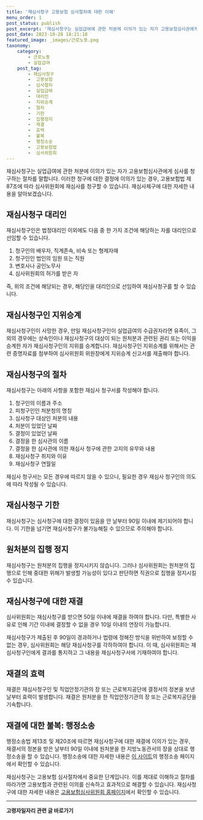 ```yaml
---
title: '재심사청구 고용보험 심사절차에 대한 이해'
menu_order: 1
post_status: publish
post_excerpt: '재심사청구는 실업급여에 관한 처분에 이의가 있는 자가 고용보험심사관에게 심사를 청구하는 절차를 말합니다. 이러한 청구에 대한 결정에 이의가 있는 경우, 고용보험법 제87조에 따라 심사위원회에 재심사를 청구할 수 있습니다. 재심사체구에 대한 자세한 내용을 알아보겠습니다.'
post_date: 2023-10-28 18:21:18
featured_image: _images/근로노동.png
taxonomy:
    category:
        - 근로노동
        - 실업급여
    post_tag:
        - 재심사청구
        -  고용보험
        -  심사절차
        -  실업급여
        -  대리인
        -  지위승계
        -  절차
        -  기한
        -  집행정지
        -  재결
        -  효력
        -  불복
        -  행정소송
        -  고용보험법
        -  심사위원회
---
```




재심사청구는 실업급여에 관한 처분에 이의가 있는 자가 고용보험심사관에게 심사를 청구하는 절차를 말합니다. 이러한 청구에 대한 결정에 이의가 있는 경우, 고용보험법 제87조에 따라 심사위원회에 재심사를 청구할 수 있습니다. 재심사체구에 대한 자세한 내용을 알아보겠습니다.

## 재심사청구 대리인

재심사청구인은 법정대리인 이외에도 다음 중 한 가지 조건에 해당하는 자를 대리인으로 선임할 수 있습니다.

1. 청구인의 배우자, 직계존속, 비속 또는 형제자매
2. 청구인인 법인의 임원 또는 직원
3. 변호사나 공인노무사
4. 심사위원회의 허가를 받은 자

즉, 위의 조건에 해당되는 경우, 해당인을 대리인으로 선임하여 재심사청구를 할 수 있습니다.

## 재심사청구인 지위승계

재심사청구인이 사망한 경우, 만일 재심사청구인이 실업급여의 수급권자라면 유족이, 그 외의 경우에는 상속인이나 재심사청구의 대상이 되는 원처분과 관련된 권리 또는 이익을 승계한 자가 재심사청구인의 지위를 승계합니다. 재심사청구인 지위승계를 위해서는 관련 증명자료를 첨부하여 심사위원회 위원장에게 지위승계 신고서를 제출해야 합니다.

## 재심사청구의 절차

재심사청구는 아래의 사항을 포함한 재심사 청구서를 작성해야 합니다.

1. 청구인의 이름과 주소
2. 피청구인인 처분청의 명칭
3. 심사청구 대상인 처분의 내용
4. 처분이 있었던 날짜
5. 결정이 있었던 날짜
6. 결정을 한 심사관의 이름
7. 결정을 한 심사관에 의한 재심사 청구에 관한 고지의 유무와 내용
8. 재심사청구 취지와 이유
9. 재심사청구 연월일

재심사 청구서는 모든 경우에 따르지 않을 수 있으나, 필요한 경우 재심사 청구인의 의도에 따라 작성될 수 있습니다.

## 재심사청구 기한

재심사청구는 심사청구에 대한 결정이 있음을 안 날부터 90일 이내에 제기되어야 합니다. 이 기한을 넘기면 재심사청구가 불가능해질 수 있으므로 주의해야 합니다.

## 원처분의 집행 정지

재심사청구는 원처분의 집행을 정지시키지 않습니다. 그러나 심사위원회는 원처분의 집행으로 인해 중대한 위해가 발생할 가능성이 있다고 판단하면 직권으로 집행을 정지시킬 수 있습니다.

## 재심사청구에 대한 재결

심사위원회는 재심사청구를 받으면 50일 이내에 재결을 하여야 합니다. 다만, 특별한 사유로 인해 기간 이내에 결정할 수 없을 경우 10일 이내의 연장이 가능합니다.

재심사청구가 제출된 후 90일이 경과하거나 법령에 정해진 방식을 위반하여 보정할 수 없는 경우, 심사위원회는 해당 재심사청구를 각하하여야 합니다. 이 때, 심사위원회는 재심사청구인에게 결과를 통지하고 그 내용을 재심사청구서에 기재하여야 합니다.

## 재결의 효력

재결은 재심사청구인 및 직업안정기관의 장 또는 근로복지공단에 결정서의 정본을 보낸 날부터 효력이 발생합니다. 재결은 원처분을 한 직업안정기관의 장 또는 근로복지공단을 기속합니다.

## 재결에 대한 불복: 행정소송

행정소송법 제13조 및 제20조에 따르면 재심사청구에 대한 재결에 이의가 있는 경우, 재결서의 정본을 받은 날부터 90일 이내에 원처분을 한 지방노동관서의 장을 상대로 행정소송을 할 수 있습니다. 행정소송에 대한 자세한 내용은 [이 사이트](www.easylaw.go.kr)의 행정소송 페이지에서 확인할 수 있습니다.

재심사청구는 고용보험 심사절차에서 중요한 단계입니다. 이를 제대로 이해하고 절차를 따라가면 고용보험과 관련된 이의를 신속하고 효과적으로 해결할 수 있습니다. 재심사청구에 대한 자세한 내용은 [고용보험심사위원회 홈페이지](http://www.employment.go.kr/portal/index.do)에서 확인할 수 있습니다.
<!-- wp:separator -->
<hr class="wp-block-separator has-alpha-channel-opacity"/>
<!-- /wp:separator -->

<!-- wp:group {"backgroundColor":"base","layout":{"type":"constrained"}} -->
<div class="wp-block-group has-base-background-color has-background"><!-- wp:paragraph {"align":"center","fontSize":"medium"} -->
<p class="has-text-align-center has-large-font-size"><strong>고령자일자리 관련 글 바로가기</strong></p>
<!-- /wp:paragraph -->


<!-- wp:latest-posts
{"categories":[{"id":10558,"count":19,"description":"","link":"https://uknowlaw.com/category/%ea%b3%a0%eb%a0%b9%ec%9e%90%ec%9d%bc%ec%9e%90%eb%a6%ac/","name":"고령자일자리","slug":"고령자일자리","taxonomy":"category","parent":0,"meta":[],"_links":{"self":[{"href":"https://uknowlaw.com/wp-json/wp/v2/categories/10558"}],"collection":[{"href":"https://uknowlaw.com/wp-json/wp/v2/categories"}],"about":[{"href":"https://uknowlaw.com/wp-json/wp/v2/taxonomies/category"}],"wp:post_type":[{"href":"https://uknowlaw.com/wp-json/wp/v2/posts?categories=10558"}],"curies":[{"name":"wp","href":"https://api.w.org/{rel}","templated":true}]}}],"postsToShow":100,"excerptLength":28,"postLayout":"grid","columns":2,"featuredImageAlign":"left","featuredImageSizeSlug":"large","fontSize":18px} /--></div>
<!-- /wp:group -->